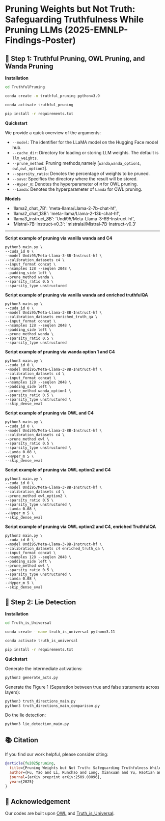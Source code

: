 # Pruning Weights but Not Truth: Safeguarding Truthfulness While Pruning LLMs (2025-EMNLP-Findings-Poster)

## 🚀 Step 1: Truthful Pruning, OWL Pruning, and Wanda Pruning

**Installation** 

```bash
cd TruthfulPruning

conda create -n truthful_pruning python=3.9

conda activate truthful_pruning

pip install -r requirements.txt
```

**Quickstart**

We provide a quick overview of the arguments:  
- `--model`: The identifier for the LLaMA model on the Hugging Face model hub.
- `--cache_dir`: Directory for loading or storing LLM weights. 
The default is `llm_weights`.
- `--prune_method`: Pruning methods,namely [`wanda`,`wanda_option1`, `owl`,`owl_option2`].
- `--sparsity_ratio`: Denotes the percentage of weights to be pruned.
- `--save`: Specifies the directory where the result will be stored.
- `--Hyper_m`: Denotes the hyperparameter of `M` for OWL pruning.
- `--Lamda`:  Denotes the hyperparameter of `Lamda` for OWL pruning.

**Models**
- 'llama2_chat_7B': 'meta-llama/Llama-2-7b-chat-hf',
- 'llama2_chat_13B': 'meta-llama/Llama-2-13b-chat-hf',
- 'llama3_instruct_8B': 'Undi95/Meta-Llama-3-8B-Instruct-hf',
- 'Mistral-7B-Instruct-v0.3': 'mistralai/Mistral-7B-Instruct-v0.3'

---

**Script example of pruning via vanilla wanda and C4**
```
python3 main.py \
--cuda_id 0 \
--model Undi95/Meta-Llama-3-8B-Instruct-hf \
--calibration_datasets c4 \
--input_format concat \
--nsamples 128 --seqlen 2048 \
--padding_side left \
--prune_method wanda \
--sparsity_ratio 0.5 \
--sparsity_type unstructured
```

**Script example of pruning via vanilla wanda and enriched truthfulQA**
```
python3 main.py \
--cuda_id 0 \
--model Undi95/Meta-Llama-3-8B-Instruct-hf \
--calibration_datasets enriched_truth_qa \
--input_format concat \
--nsamples 128 --seqlen 2048 \
--padding_side left \
--prune_method wanda \
--sparsity_ratio 0.5 \
--sparsity_type unstructured
```

**Script example of pruning via wanda option 1 and C4**
```
python3 main.py \
--cuda_id 0 \
--model Undi95/Meta-Llama-3-8B-Instruct-hf \
--calibration_datasets c4 \
--input_format concat \
--nsamples 128 --seqlen 2048 \
--padding_side left \
--prune_method wanda_option1 \
--sparsity_ratio 0.5 \
--sparsity_type unstructured \
--skip_dense_eval
```

**Script example of pruning via OWL and C4**
```
python3 main.py \
--cuda_id 0 \
--model Undi95/Meta-Llama-3-8B-Instruct-hf \
--calibration_datasets c4 \
--prune_method owl \
--sparsity_ratio 0.5 \
--sparsity_type unstructured \
--Lamda 0.08 \
--Hyper_m 5 \
--skip_dense_eval
```

**Script example of pruning via OWL option2 and C4**
```
python3 main.py \
--cuda_id 0 \
--model Undi95/Meta-Llama-3-8B-Instruct-hf \
--calibration_datasets c4 \
--prune_method owl_option2 \
--sparsity_ratio 0.5 \
--sparsity_type unstructured \
--Lamda 0.08 \
--Hyper_m 5 \
--skip_dense_eval
```

**Script example of pruning via OWL option2 and C4, enriched TruthfulQA**
```
python3 main.py \
--cuda_id 0 \
--model Undi95/Meta-Llama-3-8B-Instruct-hf \
--calibration_datasets c4 enriched_truth_qa \
--input_format concat \
--nsamples 128 --seqlen 2048 \
--padding_side left \
--prune_method owl \
--sparsity_ratio 0.5 \
--sparsity_type unstructured \
--Lamda 0.08 \
--Hyper_m 5 \
--skip_dense_eval
```

## 🚀 Step 2: Lie Detection

**Installation** 

```bash
cd Truth_is_Universal

conda create --name truth_is_universal python=3.11

conda activate truth_is_universal

pip install -r requirements.txt
```

**Quickstart**

Generate the intermediate activations:
```bash
python3 generate_acts.py
```
Generate the Figure 1 (Separation between true and false statements across layers):
```bash
python3 truth_directions_main.py
python3 truth_directions_main_comparison.py
```
Do the lie detection:
```bash
python3 lie_detection_main.py
```  

## 📚 Citation

If you find our work helpful, please consider citing:
```bibtex
@article{fu2025pruning,
  title={Pruning Weights but Not Truth: Safeguarding Truthfulness While Pruning LLMs},
  author={Fu, Yao and Li, Runchao and Long, Xianxuan and Yu, Haotian and Han, Xiaotian and Yin, Yu and Li, Pan},
  journal={arXiv preprint arXiv:2509.00096},
  year={2025}
}
```

## 🙏 Acknowledgement
Our codes are built upon [OWL](https://github.com/luuyin/OWL) and [Truth_is_Universal](https://github.com/sciai-lab/Truth_is_Universal).
